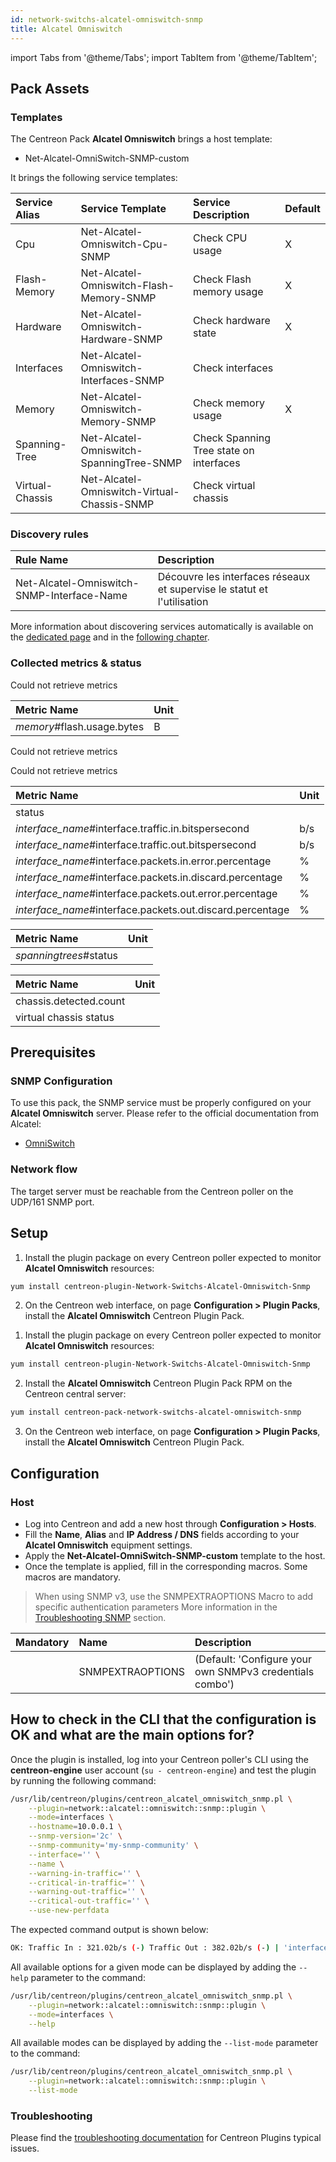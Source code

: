 ```yaml
---
id: network-switchs-alcatel-omniswitch-snmp
title: Alcatel Omniswitch
---
```

import Tabs from '@theme/Tabs';
import TabItem from '@theme/TabItem';

## Pack Assets

### Templates

The Centreon Pack **Alcatel Omniswitch** brings a host template:

* Net-Alcatel-OmniSwitch-SNMP-custom

It brings the following service templates:

| Service Alias   | Service Template                            | Service Description                     | Default |
|:----------------|:--------------------------------------------|:----------------------------------------|:--------|
| Cpu             | Net-Alcatel-Omniswitch-Cpu-SNMP             | Check CPU usage                         | X       |
| Flash-Memory    | Net-Alcatel-Omniswitch-Flash-Memory-SNMP    | Check Flash memory usage                | X       |
| Hardware        | Net-Alcatel-Omniswitch-Hardware-SNMP        | Check hardware state                    | X       |
| Interfaces      | Net-Alcatel-Omniswitch-Interfaces-SNMP      | Check interfaces                        |         |
| Memory          | Net-Alcatel-Omniswitch-Memory-SNMP          | Check memory usage                      | X       |
| Spanning-Tree   | Net-Alcatel-Omniswitch-SpanningTree-SNMP    | Check Spanning Tree state on interfaces |         |
| Virtual-Chassis | Net-Alcatel-Omniswitch-Virtual-Chassis-SNMP | Check virtual chassis                   |         |

### Discovery rules

<Tabs groupId="sync">
<TabItem value="Service" label="Service">

| Rule Name                                  | Description                                                             |
|:-------------------------------------------|:------------------------------------------------------------------------|
| Net-Alcatel-Omniswitch-SNMP-Interface-Name | Découvre les interfaces réseaux et supervise le statut et l'utilisation |

More information about discovering services automatically is available on the [dedicated page](/docs/monitoring/discovery/services-discovery)
and in the [following chapter](/docs/monitoring/discovery/services-discovery/#discovery-rules).

</TabItem>
</Tabs>

### Collected metrics & status

<Tabs groupId="sync">
<TabItem value="Cpu" label="Cpu">

Could not retrieve metrics

</TabItem>
<TabItem value="Flash-Memory" label="Flash-Memory">

| Metric Name                | Unit  |
|:---------------------------|:------|
| *memory*#flash.usage.bytes | B     |

</TabItem>
<TabItem value="Hardware" label="Hardware">

Could not retrieve metrics

</TabItem>
<TabItem value="Memory" label="Memory">

Could not retrieve metrics

</TabItem>
<TabItem value="Interfaces" label="Interfaces">

| Metric Name                                               | Unit  |
|:--------------------------------------------------------- |:----- |
| status                                                    |       |
| *interface_name*#interface.traffic.in.bitspersecond       | b/s   |
| *interface_name*#interface.traffic.out.bitspersecond      | b/s   |
| *interface_name*#interface.packets.in.error.percentage    | %     |
| *interface_name*#interface.packets.in.discard.percentage  | %     |
| *interface_name*#interface.packets.out.error.percentage   | %     |
| *interface_name*#interface.packets.out.discard.percentage | %     |

</TabItem>
<TabItem value="Spanning-Tree" label="Spanning-Tree">

| Metric Name            | Unit  |
|:-----------------------|:------|
| *spanningtrees*#status |       |

</TabItem>
<TabItem value="Virtual-Chassis" label="Virtual-Chassis">

| Metric Name            | Unit  |
|:-----------------------|:------|
| chassis.detected.count |       |
| virtual chassis status |       |

</TabItem>
</Tabs>

## Prerequisites

### SNMP Configuration

To use this pack, the SNMP service must be properly configured on your **Alcatel Omniswitch**
server. Please refer to the official documentation from Alcatel:
* [OmniSwitch](https://www.al-enterprise.com/en/search#q=omniswitch&t=all&sort=relevancy)

### Network flow

The target server must be reachable from the Centreon poller on the UDP/161
SNMP port.

## Setup

<Tabs groupId="sync">
<TabItem value="Online License" label="Online License">

1. Install the plugin package on every Centreon poller expected to monitor **Alcatel Omniswitch** resources:

```bash
yum install centreon-plugin-Network-Switchs-Alcatel-Omniswitch-Snmp
```

2. On the Centreon web interface, on page **Configuration > Plugin Packs**, install the **Alcatel Omniswitch** Centreon Plugin Pack.

</TabItem>
<TabItem value="Offline License" label="Offline License">

1. Install the plugin package on every Centreon poller expected to monitor **Alcatel Omniswitch** resources:

```bash
yum install centreon-plugin-Network-Switchs-Alcatel-Omniswitch-Snmp
```

2. Install the **Alcatel Omniswitch** Centreon Plugin Pack RPM on the Centreon central server:

```bash
yum install centreon-pack-network-switchs-alcatel-omniswitch-snmp
```

3. On the Centreon web interface, on page **Configuration > Plugin Packs**, install the **Alcatel Omniswitch** Centreon Plugin Pack.

</TabItem>
</Tabs>

## Configuration

### Host

* Log into Centreon and add a new host through **Configuration > Hosts**.
* Fill the **Name**, **Alias** and **IP Address / DNS** fields according to your **Alcatel Omniswitch** equipment settings.
* Apply the **Net-Alcatel-OmniSwitch-SNMP-custom** template to the host.
* Once the template is applied, fill in the corresponding macros. Some macros are mandatory.

> When using SNMP v3, use the SNMPEXTRAOPTIONS Macro to add specific authentication parameters 
> More information in the [Troubleshooting SNMP](../getting-started/how-to-guides/troubleshooting-plugins.md#snmpv3-options-mapping) section.

| Mandatory | Name             | Description                                              |
| :-------- | :--------------- | :------------------------------------------------------- |
|           | SNMPEXTRAOPTIONS | (Default: 'Configure your own SNMPv3 credentials combo') |

## How to check in the CLI that the configuration is OK and what are the main options for?

Once the plugin is installed, log into your Centreon poller's CLI using the
**centreon-engine** user account (`su - centreon-engine`) and test the plugin by
running the following command:

```bash
/usr/lib/centreon/plugins/centreon_alcatel_omniswitch_snmp.pl \
    --plugin=network::alcatel::omniswitch::snmp::plugin \
    --mode=interfaces \
    --hostname=10.0.0.1 \
    --snmp-version='2c' \
    --snmp-community='my-snmp-community' \
    --interface='' \
    --name \
    --warning-in-traffic='' \
    --critical-in-traffic='' \
    --warning-out-traffic='' \
    --critical-out-traffic='' \
    --use-new-perfdata
```

The expected command output is shown below:

```bash
OK: Traffic In : 321.02b/s (-) Traffic Out : 382.02b/s (-) | 'interface.traffic.in.bitspersecond'=9000b/s;;;0; 'interface.traffic.out.bitspersecond'=9000b/s;;;0; 
```

All available options for a given mode can be displayed by adding the
`--help` parameter to the command:

```bash
/usr/lib/centreon/plugins/centreon_alcatel_omniswitch_snmp.pl \
    --plugin=network::alcatel::omniswitch::snmp::plugin \
    --mode=interfaces \
    --help
```

All available modes can be displayed by adding the `--list-mode` parameter to
the command:

```bash
/usr/lib/centreon/plugins/centreon_alcatel_omniswitch_snmp.pl \
    --plugin=network::alcatel::omniswitch::snmp::plugin \
    --list-mode
```

### Troubleshooting

Please find the [troubleshooting documentation](../getting-started/how-to-guides/troubleshooting-plugins.md)
for Centreon Plugins typical issues.
